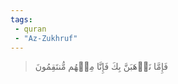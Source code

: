 ```yaml
---
tags: 
 - quran 
 - "Az-Zukhruf"
---
```


> فَإِمَّا نَذۡهَبَنَّ بِكَ فَإِنَّا مِنۡهُم مُّنتَقِمُونَ
